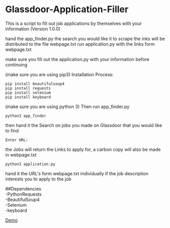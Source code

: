 # Glassdoor-Application-Filler
This is a script to fill out job applications by themselves with your information
(Version 1.0.0)


hand the app_finder.py the search you would like it to scrape the inks will be distributed to the file webpage.txt
run application.py with the links form webpage.txt

make sure you fill out the application.py with your information before continuing

(make sure you are using pip3)
Installation Process:
```
pip install beautifulsoup4
pip install requests
pip install selenium
pip install keyboard
```
(make sure you are using python 3)
Then run app_finder.py
```
python3 app_finder
```
then hand it the Search on jobs you made on Glassdoor that you would like to find
```
Enter URL: 
```
the Jobs will return the Links to apply for, a carbon copy will also be made in webpage.txt
```
python3 application.py
```
hand it the URL's form webpage.txt individually if the job description interests you to apply to the job


##Dependencies\
-PythonRequests\
-BeautifulSoup4\
-Selenium\
-keyboard


[Demo](https://www.youtube.com/watch?v=gEMRnrLJLWI)
